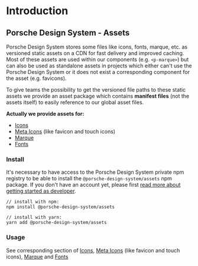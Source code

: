 # Introduction

<TableOfContents></TableOfContents>

## Porsche Design System - Assets
Porsche Design System stores some files like icons, fonts, marque, etc. as versioned static assets on a CDN for fast delivery and improved caching. 
Most of these assets are used within our components (e.g. `<p-marque>`) but can also be used as standalone assets in projects which either can't use the Porsche Design System or it does not exist a corresponding component for the asset (e.g. favicons).

To give teams the possibility to get the versioned file paths to these static assets we provide an asset package which contains **manifest files** (not the assets itself) to easily reference to our global asset files.

**Actually we provide assets for:**
- [Icons](assets/icons)
- [Meta Icons](assets/meta-icons) (like favicon and touch icons)
- [Marque](assets/marque)
- [Fonts](assets/fonts)

### Install
It's necessary to have access to the Porsche Design System private npm registry to be able to install the `@porsche-design-system/assets` npm package. 
If you don't have an account yet, please first [read more about getting started as developer](start-coding/introduction).

```shell
// install with npm:
npm install @porsche-design-system/assets

// install with yarn:
yarn add @porsche-design-system/assets
```

### Usage
See corresponding section of [Icons](assets/icons), [Meta Icons](assets/meta-icons) (like favicon and touch icons), [Marque](assets/marque) and [Fonts](assets/fonts)